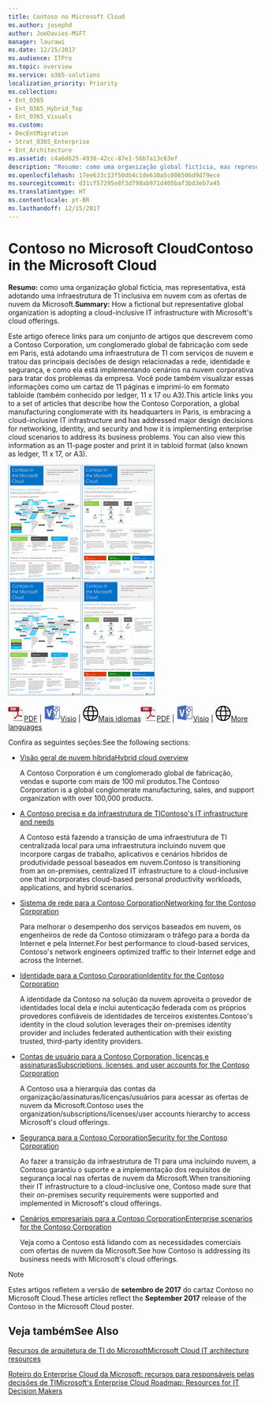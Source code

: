 ```yaml
---
title: Contoso no Microsoft Cloud
ms.author: josephd
author: JoeDavies-MSFT
manager: laurawi
ms.date: 12/15/2017
ms.audience: ITPro
ms.topic: overview
ms.service: o365-solutions
localization_priority: Priority
ms.collection:
- Ent_O365
- Ent_O365_Hybrid_Top
- Ent_O365_Visuals
ms.custom:
- DecEntMigration
- Strat_O365_Enterprise
- Ent_Architecture
ms.assetid: c4a6d625-4938-42cc-87e1-56b7a13c63ef
description: "Resumo: como uma organização global fictícia, mas representativa, está adotando uma infraestrutura de TI inclusiva em nuvem com as ofertas de nuvem da Microsoft."
ms.openlocfilehash: 17ee633c13f50db4c1de630a5c006506d9d79ece
ms.sourcegitcommit: d31cf57295e8f3d798ab971d405baf3bd3eb7a45
ms.translationtype: HT
ms.contentlocale: pt-BR
ms.lasthandoff: 12/15/2017
---
```

# <a name="contoso-in-the-microsoft-cloud"></a><span data-ttu-id="e4216-103">Contoso no Microsoft Cloud</span><span class="sxs-lookup"><span data-stu-id="e4216-103">Contoso in the Microsoft Cloud</span></span>

 <span data-ttu-id="e4216-104">**Resumo:** como uma organização global fictícia, mas representativa, está adotando uma infraestrutura de TI inclusiva em nuvem com as ofertas de nuvem da Microsoft.</span><span class="sxs-lookup"><span data-stu-id="e4216-104">**Summary:** How a fictional but representative global organization is adopting a cloud-inclusive IT infrastructure with Microsoft's cloud offerings.</span></span>
  
<span data-ttu-id="e4216-p101">Este artigo oferece links para um conjunto de artigos que descrevem como a Contoso Corporation, um conglomerado global de fabricação com sede em Paris, está adotando uma infraestrutura de TI com serviços de nuvem e tratou das principais decisões de design relacionadas a rede, identidade e segurança, e como ela está implementando cenários na nuvem corporativa para tratar dos problemas da empresa. Você pode também visualizar essas informações como um cartaz de 11 páginas e imprimi-lo em formato tabloide (também conhecido por ledger, 11 x 17 ou A3).</span><span class="sxs-lookup"><span data-stu-id="e4216-p101">This article links you to a set of articles that describe how the Contoso Corporation, a global manufacturing conglomerate with its headquarters in Paris, is embracing a cloud-inclusive IT infrastructure and has addressed major design decisions for networking, identity, and security and how it is implementing enterprise cloud scenarios to address its business problems. You can also view this information as an 11-page poster and print it in tabloid format (also known as ledger, 11 x 17, or A3).</span></span>
  
<span data-ttu-id="e4216-107">[![Imagem em miniatura do cartaz Contoso na Microsoft Cloud](images/Contoso_Poster/Thumbnail.png)](https://www.microsoft.com/download/details.aspx?id=54427)</span><span class="sxs-lookup"><span data-stu-id="e4216-107">[![Thumb image of the Contoso in the Microsoft Cloud poster.](images/Contoso_Poster/Thumbnail.png)](https://www.microsoft.com/download/details.aspx?id=54427)</span></span>
  
<span data-ttu-id="e4216-108">![Arquivo PDF](images/Common_Images/PDFIcon.png)[PDF](https://go.microsoft.com/fwlink/p/?linkid=842085)  | ![Arquivo do Visio](images/Common_Images/VisioIcon.png)[Visio](https://go.microsoft.com/fwlink/p/?linkid=842086)  | ![Ver uma página com as versões em outros idiomas](images/Common_Images/GlobeIcon.png)[Mais idiomas](https://www.microsoft.com/download/details.aspx?id=54427)</span><span class="sxs-lookup"><span data-stu-id="e4216-108">![PDF file](images/Common_Images/PDFIcon.png)[PDF](https://go.microsoft.com/fwlink/p/?linkid=842085)  | ![Visio file](images/Common_Images/VisioIcon.png)[Visio](https://go.microsoft.com/fwlink/p/?linkid=842086)  | ![See a page with versions in additional languages](images/Common_Images/GlobeIcon.png)[More languages](https://www.microsoft.com/download/details.aspx?id=54427)</span></span>
  
<span data-ttu-id="e4216-109">Confira as seguintes seções:</span><span class="sxs-lookup"><span data-stu-id="e4216-109">See the following sections:</span></span>
  
- [<span data-ttu-id="e4216-110">Visão geral de nuvem híbrida</span><span class="sxs-lookup"><span data-stu-id="e4216-110">Hybrid cloud overview</span></span>](hybrid-cloud-overview.md)
    
    <span data-ttu-id="e4216-111">A Contoso Corporation é um conglomerado global de fabricação, vendas e suporte com mais de 100 mil produtos.</span><span class="sxs-lookup"><span data-stu-id="e4216-111">The Contoso Corporation is a global conglomerate manufacturing, sales, and support organization with over 100,000 products.</span></span>
    
- [<span data-ttu-id="e4216-112">A Contoso precisa e da infraestrutura de TI</span><span class="sxs-lookup"><span data-stu-id="e4216-112">Contoso's IT infrastructure and needs</span></span>](contoso-it-infrastructure-and-needs.md)
    
    <span data-ttu-id="e4216-113">A Contoso está fazendo a transição de uma infraestrutura de TI centralizada local para uma infraestrutura incluindo nuvem que incorpore cargas de trabalho, aplicativos e cenários híbridos de produtividade pessoal baseados em nuvem.</span><span class="sxs-lookup"><span data-stu-id="e4216-113">Contoso is transitioning from an on-premises, centralized IT infrastructure to a cloud-inclusive one that incorporates cloud-based personal productivity workloads, applications, and hybrid scenarios.</span></span>
    
- [<span data-ttu-id="e4216-114">Sistema de rede para a Contoso Corporation</span><span class="sxs-lookup"><span data-stu-id="e4216-114">Networking for the Contoso Corporation</span></span>](networking-for-the-contoso-corporation.md)
    
    <span data-ttu-id="e4216-115">Para melhorar o desempenho dos serviços baseados em nuvem, os engenheiros de rede da Contoso otimizaram o tráfego para a borda da Internet e pela Internet.</span><span class="sxs-lookup"><span data-stu-id="e4216-115">For best performance to cloud-based services, Contoso's network engineers optimized traffic to their Internet edge and across the Internet.</span></span>
    
- [<span data-ttu-id="e4216-116">Identidade para a Contoso Corporation</span><span class="sxs-lookup"><span data-stu-id="e4216-116">Identity for the Contoso Corporation</span></span>](identity-for-the-contoso-corporation.md)
    
    <span data-ttu-id="e4216-117">A identidade da Contoso na solução da nuvem aproveita o provedor de identidades local dela e inclui autenticação federada com os próprios provedores confiáveis de identidades de terceiros existentes.</span><span class="sxs-lookup"><span data-stu-id="e4216-117">Contoso's identity in the cloud solution leverages their on-premises identity provider and includes federated authentication with their existing trusted, third-party identity providers.</span></span>
    
- [<span data-ttu-id="e4216-118">Contas de usuário para a Contoso Corporation, licenças e assinaturas</span><span class="sxs-lookup"><span data-stu-id="e4216-118">Subscriptions, licenses, and user accounts for the Contoso Corporation</span></span>](subscriptions-licenses-and-user-accounts-for-the-contoso-corporation.md)
    
    <span data-ttu-id="e4216-119">A Contoso usa a hierarquia das contas da organização/assinaturas/licenças/usuários para acessar as ofertas de nuvem da Microsoft.</span><span class="sxs-lookup"><span data-stu-id="e4216-119">Contoso uses the organization/subscriptions/licenses/user accounts hierarchy to access Microsoft's cloud offerings.</span></span>
    
- [<span data-ttu-id="e4216-120">Segurança para a Contoso Corporation</span><span class="sxs-lookup"><span data-stu-id="e4216-120">Security for the Contoso Corporation</span></span>](security-for-the-contoso-corporation.md)
    
    <span data-ttu-id="e4216-121">Ao fazer a transição da infraestrutura de TI para uma incluindo nuvem, a Contoso garantiu o suporte e a implementação dos requisitos de segurança local nas ofertas de nuvem da Microsoft.</span><span class="sxs-lookup"><span data-stu-id="e4216-121">When transitioning their IT infrastructure to a cloud-inclusive one, Contoso made sure that their on-premises security requirements were supported and implemented in Microsoft's cloud offerings.</span></span>
    
- [<span data-ttu-id="e4216-122">Cenários empresariais para a Contoso Corporation</span><span class="sxs-lookup"><span data-stu-id="e4216-122">Enterprise scenarios for the Contoso Corporation</span></span>](enterprise-scenarios-for-the-contoso-corporation.md)
    
    <span data-ttu-id="e4216-123">Veja como a Contoso está lidando com as necessidades comerciais com ofertas de nuvem da Microsoft.</span><span class="sxs-lookup"><span data-stu-id="e4216-123">See how Contoso is addressing its business needs with Microsoft's cloud offerings.</span></span>
    
> [!NOTE]
> <span data-ttu-id="e4216-124">Estes artigos refletem a versão de **setembro de 2017** do cartaz Contoso no Microsoft Cloud.</span><span class="sxs-lookup"><span data-stu-id="e4216-124">These articles reflect the **September 2017** release of the Contoso in the Microsoft Cloud poster.</span></span>
  
## <a name="see-also"></a><span data-ttu-id="e4216-125">Veja também</span><span class="sxs-lookup"><span data-stu-id="e4216-125">See Also</span></span>

[<span data-ttu-id="e4216-126">Recursos de arquitetura de TI do Microsoft</span><span class="sxs-lookup"><span data-stu-id="e4216-126">Microsoft Cloud IT architecture resources</span></span>](microsoft-cloud-it-architecture-resources.md)

<span data-ttu-id="e4216-127">[Roteiro do Enterprise Cloud da Microsoft: recursos para responsáveis pelas decisões de TI]((https://sway.com/FJ2xsyWtkJc2taRD))</span><span class="sxs-lookup"><span data-stu-id="e4216-127">[Microsoft's Enterprise Cloud Roadmap: Resources for IT Decision Makers]((https://sway.com/FJ2xsyWtkJc2taRD))</span></span>



